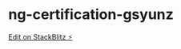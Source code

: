 # ng-certification-gsyunz

[Edit on StackBlitz ⚡️](https://stackblitz.com/edit/ng-certification-gsyunz)